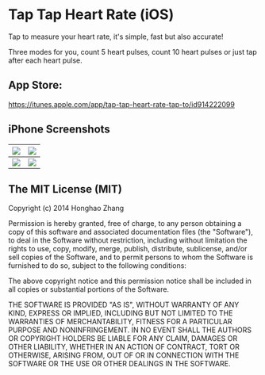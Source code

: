 # Tap Tap Heart Rate (iOS)


Tap to measure your heart rate, it's simple, fast but also accurate!

Three modes for you, count 5 heart pulses, count 10 heart pulses or just tap after each heart pulse.

## App Store:

https://itunes.apple.com/app/tap-tap-heart-rate-tap-to/id914222099

## iPhone Screenshots
| ![](http://a3.mzstatic.com/us/r30/Purple4/v4/f2/4f/fe/f24ffe62-4deb-720c-e31c-d0830e87fe71/screen568x568.jpeg) | ![](http://a1.mzstatic.com/us/r30/Purple3/v4/af/46/a4/af46a491-791b-b16f-94a3-869065968e31/screen568x568.jpeg) |
| :-: | :-: |
| ![](http://a4.mzstatic.com/us/r30/Purple3/v4/ac/05/31/ac05317c-a990-3741-e3fb-cbf6fb49cb23/screen568x568.jpeg) | ![](http://a5.mzstatic.com/us/r30/Purple4/v4/b4/7e/54/b47e5492-3da8-b4f4-3433-6dcb2ff63ac5/screen568x568.jpeg) |

## The MIT License (MIT)

Copyright (c) 2014 Honghao Zhang

Permission is hereby granted, free of charge, to any person obtaining a copy
of this software and associated documentation files (the "Software"), to deal
in the Software without restriction, including without limitation the rights
to use, copy, modify, merge, publish, distribute, sublicense, and/or sell
copies of the Software, and to permit persons to whom the Software is
furnished to do so, subject to the following conditions:

The above copyright notice and this permission notice shall be included in all
copies or substantial portions of the Software.

THE SOFTWARE IS PROVIDED "AS IS", WITHOUT WARRANTY OF ANY KIND, EXPRESS OR
IMPLIED, INCLUDING BUT NOT LIMITED TO THE WARRANTIES OF MERCHANTABILITY,
FITNESS FOR A PARTICULAR PURPOSE AND NONINFRINGEMENT. IN NO EVENT SHALL THE
AUTHORS OR COPYRIGHT HOLDERS BE LIABLE FOR ANY CLAIM, DAMAGES OR OTHER
LIABILITY, WHETHER IN AN ACTION OF CONTRACT, TORT OR OTHERWISE, ARISING FROM,
OUT OF OR IN CONNECTION WITH THE SOFTWARE OR THE USE OR OTHER DEALINGS IN THE
SOFTWARE.
